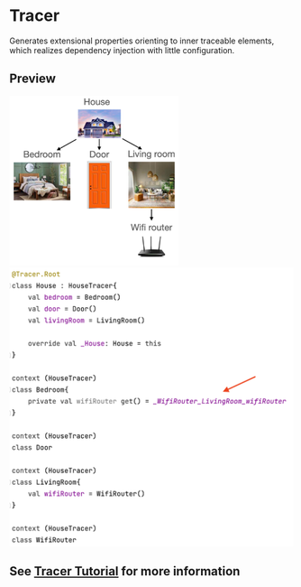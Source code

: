 # Tracer
Generates extensional properties orienting to inner traceable elements, which realizes dependency injection with little configuration.

## Preview
<img src="singleBedroomHouse.png" width=300></img>  
<img src=preview.png width=600></img>

## See [Tracer Tutorial](https://apollokwok.github.io/TracerTutorial/docs/setup) for more information 